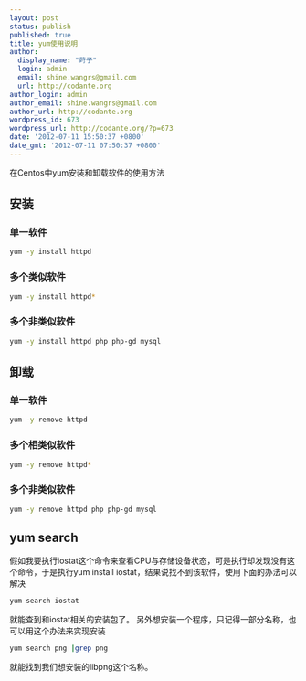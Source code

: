 ```yaml
---
layout: post
status: publish
published: true
title: yum使用说明
author:
  display_name: "莳子"
  login: admin
  email: shine.wangrs@gmail.com
  url: http://codante.org
author_login: admin
author_email: shine.wangrs@gmail.com
author_url: http://codante.org
wordpress_id: 673
wordpress_url: http://codante.org/?p=673
date: '2012-07-11 15:50:37 +0800'
date_gmt: '2012-07-11 07:50:37 +0800'
---
```


在Centos中yum安装和卸载软件的使用方法

## 安装

### 单一软件

```bash
yum -y install httpd
```

### 多个类似软件

```bash
yum -y install httpd*
```

### 多个非类似软件

```bash
yum -y install httpd php php-gd mysql
```

## 卸载

### 单一软件

```bash
yum -y remove httpd
```

### 多个相类似软件

```bash
yum -y remove httpd*
```

### 多个非类似软件

```bash
yum -y remove httpd php php-gd mysql
```


## yum search

假如我要执行iostat这个命令来查看CPU与存储设备状态，可是执行却发现没有这个命令，于是执行yum install iostat，结果说找不到该软件，使用下面的办法可以解决

```bash
yum search iostat
```

就能查到和iostat相关的安装包了。
另外想安装一个程序，只记得一部分名称，也可以用这个办法来实现安装

```bash
yum search png |grep png
```

就能找到我们想安装的libpng这个名称。